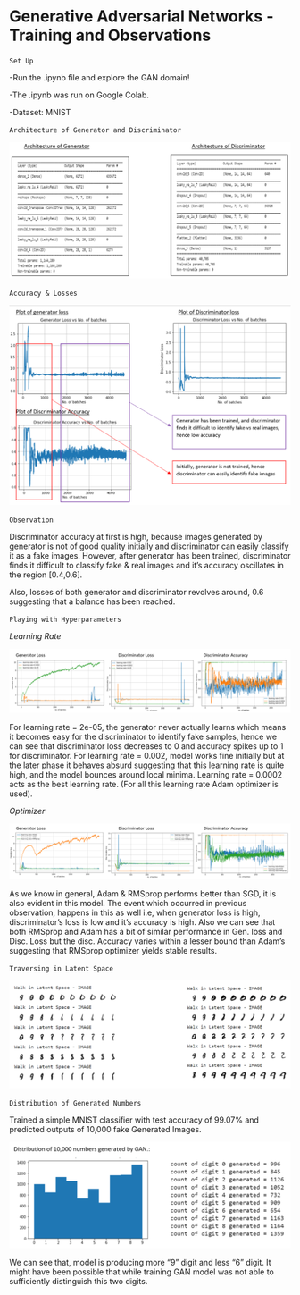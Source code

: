 # Generative Adversarial Networks - Training and Observations


`Set Up`

-Run the .ipynb file and explore the GAN domain!

-The .ipynb was run on Google Colab.

-Dataset: MNIST

`Architecture of Generator and Discriminator`

![Architecture.PNG](Architecture.PNG)

`Accuracy & Losses`

![Losses&Accuracy.PNG](Losses%26Accuracy.PNG)

`Observation`

Discriminator accuracy at first is high, because images generated by generator is not of good quality initially and discriminator can easily classify it as a fake images. However, after generator has been trained, discriminator finds it difficult to classify fake & real images and it’s accuracy oscillates in the region [0.4,0.6].

Also, losses of both generator and discriminator revolves around, 0.6 suggesting that a balance has been reached.

`Playing with Hyperparameters`

*Learning Rate*

![Learning Rate.PNG](Learning%20Rate.PNG)

For learning rate = 2e-05, the generator never actually learns which means it becomes easy for the discriminator to identify fake samples, hence we can see that discriminator loss decreases to 0 and accuracy spikes up to 1 for discriminator. For learning rate = 0.002, model works fine initially but at the later phase it behaves absurd suggesting that this learning rate is quite high, and the model bounces around local minima. Learning rate = 0.0002 acts as the best learning rate. (For all this learning rate Adam optimizer is used).

*Optimizer*

![Optimizer.PNG](Optimizer.PNG)

As we know in general, Adam & RMSprop performs better than SGD, it is also evident in this model. The event which occurred in previous observation, happens in this as well i.e, when generator loss is high, discriminator’s loss is low and it’s accuracy is high. Also we can see that both RMSprop and Adam has a bit of similar performance in Gen. loss and Disc. Loss but the disc. Accuracy varies within a lesser bound than Adam’s suggesting that RMSprop optimizer yields stable results.

`Traversing in Latent Space`

![Traversing Latent Space.PNG](Traversing%20Latent%20Space.PNG)

`Distribution of Generated Numbers`

Trained a simple MNIST classifier with test accuracy of 99.07% and predicted outputs of 10,000 fake Generated Images.

![Distribution.PNG](Distribution.PNG)

We can see that, model is producing more “9” digit and less “6” digit. It might have been possible that while training GAN model was not able to sufficiently distinguish this two digits.
